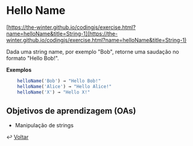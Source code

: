# Hello Name

[https://the-winter.github.io/codingjs/exercise.html?name=helloName&title=String-1](https://the-winter.github.io/codingjs/exercise.html?name=helloName&title=String-1)

Dada uma string name, por exemplo "Bob", retorne uma saudação no formato "Hello Bob!".

__Exemplos__

```js
    helloName('Bob') → "Hello Bob!"
    helloName('Alice') → "Hello Alice!"
    helloName('X') → "Hello X!"
```


<!-- Solução exercício  -->

<!-- function helloName(name){
      if(name){ 
     return "Hello " + name + "!"; 
 } -->


## Objetivos de aprendizagem (OAs)

- Manipulação de strings

↩️ [Voltar](../../README.md)
